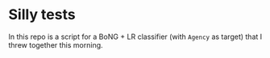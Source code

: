 # Silly tests

In this repo is a script for a BoNG + LR classifier (with `Agency` as target) that I threw together this morning.

